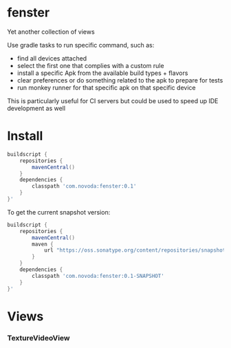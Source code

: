 fenster
=============================

Yet another collection of views

Use gradle tasks to run specific command, such as:

- find all devices attached
- select the first one that complies with a custom rule
- install a specific Apk from the available build types + flavors
- clear preferences or do something related to the apk to prepare for tests
- run monkey runner for that specific apk on that specific device


This is particularly useful for CI servers but could be used to speed up IDE development as well

Install
=============================

```groovy
buildscript {
    repositories {
        mavenCentral()
    }
    dependencies {
        classpath 'com.novoda:fenster:0.1'
    }
}'
```

To get the current snapshot version:

```groovy
buildscript {
    repositories {
        mavenCentral()
        maven {
            url "https://oss.sonatype.org/content/repositories/snapshots/"
        }
    }
    dependencies {
        classpath 'com.novoda:fenster:0.1-SNAPSHOT'
    }
}'
```

Views
=============================

### TextureVideoView
